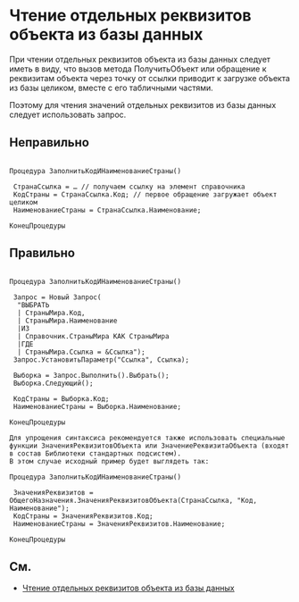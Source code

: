 # Чтение отдельных реквизитов объекта из базы данных

При чтении отдельных реквизитов объекта из базы данных следует иметь в виду, что вызов метода ПолучитьОбъект или обращение к реквизитам объекта через точку от ссылки приводит к загрузке объекта из базы целиком, вместе с его табличными частями.

Поэтому для чтения значений отдельных реквизитов из базы данных следует использовать запрос. 

## Неправильно

```bsl

Процедура ЗаполнитьКодИНаименованиеСтраны()
 
 СтранаСсылка = … // получаем ссылку на элемент справочника 
 КодСтраны = СтранаСсылка.Код; // первое обращение загружает объект целиком
 НаименованиеСтраны = СтранаСсылка.Наименование;
 
КонецПроцедуры

```

## Правильно

```bsl

Процедура ЗаполнитьКодИНаименованиеСтраны()
 
 Запрос = Новый Запрос(
  "ВЫБРАТЬ
  | СтраныМира.Код,
  | СтраныМира.Наименование
  |ИЗ
  | Справочник.СтраныМира КАК СтраныМира
  |ГДЕ
  | СтраныМира.Ссылка = &Ссылка");
 Запрос.УстановитьПараметр("Ссылка", Ссылка);
 
 Выборка = Запрос.Выполнить().Выбрать();
 Выборка.Следующий();

 КодСтраны = Выборка.Код;
 НаименованиеСтраны = Выборка.Наименование;

КонецПроцедуры

```

```bsl
Для упрощения синтаксиса рекомендуется также использовать специальные функции ЗначенияРеквизитовОбъекта или ЗначениеРеквизитаОбъекта (входят в состав Библиотеки стандартных подсистем).
В этом случае исходный пример будет выглядеть так:

Процедура ЗаполнитьКодИНаименованиеСтраны()

 ЗначенияРеквизитов = ОбщегоНазначения.ЗначенияРеквизитовОбъекта(СтранаСсылка, "Код, Наименование");
 КодСтраны = ЗначенияРеквизитов.Код;
 НаименованиеСтраны = ЗначенияРеквизитов.Наименование;
 
КонецПроцедуры
```

## См.


- [Чтение отдельных реквизитов объекта из базы данных](https://its.1c.ru/db/v8std/content/496/hdoc/)

